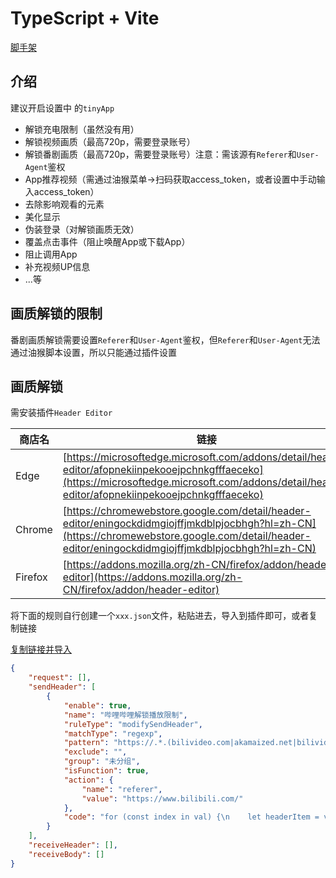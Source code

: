 # TypeScript + Vite

[脚手架](https://github.com/lisonge/vite-plugin-monkey)

## 介绍

建议开启设置中 的`tinyApp`

* 解锁充电限制（虽然没有用）
* 解锁视频画质（最高720p，需要登录账号）
* 解锁番剧画质（最高720p，需要登录账号）注意：需该源有`Referer`和`User-Agent`鉴权
* App推荐视频（需通过油猴菜单->扫码获取access_token，或者设置中手动输入access_token）
* 去除影响观看的元素
* 美化显示
* 伪装登录（对解锁画质无效）
* 覆盖点击事件（阻止唤醒App或下载App）
* 阻止调用App
* 补充视频UP信息
* ...等

## 画质解锁的限制

番剧画质解锁需要设置`Referer`和`User-Agent`鉴权，但`Referer`和`User-Agent`无法通过油猴脚本设置，所以只能通过插件设置

## 画质解锁

需安装插件`Header Editor`

| 商店名  | 链接                                                                                                                                                                                                 |
| ------- | ---------------------------------------------------------------------------------------------------------------------------------------------------------------------------------------------------- |
| Edge    | [https://microsoftedge.microsoft.com/addons/detail/header-editor/afopnekiinpekooejpchnkgfffaeceko](https://microsoftedge.microsoft.com/addons/detail/header-editor/afopnekiinpekooejpchnkgfffaeceko) |
| Chrome  | [https://chromewebstore.google.com/detail/header-editor/eningockdidmgiojffjmkdblpjocbhgh?hl=zh-CN](https://chromewebstore.google.com/detail/header-editor/eningockdidmgiojffjmkdblpjocbhgh?hl=zh-CN) |
| Firefox | [https://addons.mozilla.org/zh-CN/firefox/addon/header-editor](https://addons.mozilla.org/zh-CN/firefox/addon/header-editor)                                                                         |

将下面的规则自行创建一个`xxx.json`文件，粘贴进去，导入到插件即可，或者复制链接

[复制链接并导入](https://raw.githubusercontent.com/WhiteSevs/TamperMonkeyScript/refs/heads/dev/scripts-vite/%E3%80%90%E7%A7%BB%E5%8A%A8%E7%AB%AF%E3%80%91bilibili%E4%BC%98%E5%8C%96/HeaderEditor_bangumiRule.json)

```json
{
	"request": [],
	"sendHeader": [
		{
			"enable": true,
			"name": "哔哩哔哩解锁播放限制",
			"ruleType": "modifySendHeader",
			"matchType": "regexp",
			"pattern": "https://.*.(bilivideo.com|akamaized.net|bilivideo.cn).*?",
			"exclude": "",
			"group": "未分组",
			"isFunction": true,
			"action": {
				"name": "referer",
				"value": "https://www.bilibili.com/"
			},
			"code": "for (const index in val) {\n    let headerItem = val[index];\n\tif (headerItem.name.toLowerCase() === 'referer') {\n\t\theaderItem.value = \"https://www.bilibili.com/\"\n\t}else if(headerItem.name.toLowerCase() === 'user-agent'){\n                headerItem.value = \"Mozilla/5.0 (Windows NT 10.0; Win64; x64) AppleWebKit/537.36 (KHTML, like Gecko) Chrome/128.0.0.0 Safari/537.36\"\n        }\n}"
		}
	],
	"receiveHeader": [],
	"receiveBody": []
}
```
